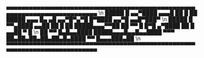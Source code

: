 ▄▄▄▄▄▄▄▄▄▄▄▄▄▄▄▄▄▄▄▄▄▄▄▄▄▄▄▄▄▄▄▄▄▄▄▄▄▄▄▄▄▄▄▄▄▄▄▄▄▄▄▄▄▄▄▄▄▄▄▄▄▄▄▄▄▄▄▄▄▄▄▄▄▄ \n
█████ █ ▄▄▀████ ▄▄▄█ ██ █ ██ █████ ▄▄▄ █▄ ▄█ ▄▄▀█▀▄▀█ █▀████ ▄▄▀█ ▄▄█▀███▀ \n
█████ █ ▀▀▄████ ▄▄██ ██ █ ██ █████▄▄▄▀▀██ ██ ▀▀ █ █▀█ ▄▀████ ██ █ ▄▄██ ▀ █ \n
██ ▀▀ █▄█▄▄████ █████▄▄▄█▄▄█▄▄████ ▀▀▀ ██▄██▄██▄██▄██▄█▄████ ▀▀ █▄▄▄███▄██ \n
▀▀▀▀▀▀▀▀▀▀▀▀▀▀▀▀▀▀▀▀▀▀▀▀▀▀▀▀▀▀▀▀▀▀▀▀▀▀▀▀▀▀▀▀▀▀▀▀▀▀▀▀▀▀▀▀▀▀▀▀▀▀▀▀▀▀▀▀▀▀▀▀▀▀
